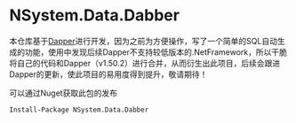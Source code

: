 # NSystem.Data.Dabber

本仓库基于[Dapper](https://github.com/DapperLib/Dapper)进行开发，因为之前为方便操作，写了一个简单的SQL自动生成的功能，使用中发现后续Dapper不支持较低版本的.NetFramework，所以干脆将自己的代码和Dapper（v1.50.2）进行合并，从而衍生出此项目，后续会跟进Dapper的更新，使此项目的易用度得到提升，敬请期待！

可以通过Nuget获取此包的发布

```
Install-Package NSystem.Data.Dabber
```
